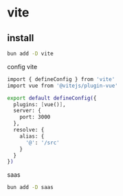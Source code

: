 # vite

## install

```sh
bun add -D vite
```

config vite

```sh
import { defineConfig } from 'vite'
import vue from '@vitejs/plugin-vue'

export default defineConfig({
  plugins: [vue()],
  server: {
    port: 3000
  },
  resolve: {
    alias: {
      '@': '/src'
    }
  }
})

```

saas

```sh
bun add -D saas
```

